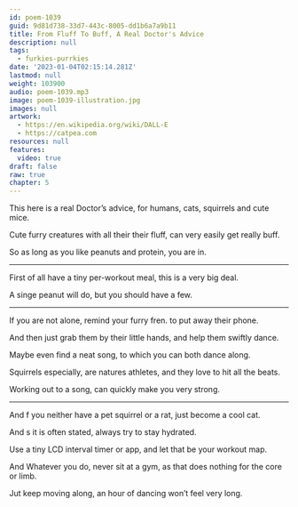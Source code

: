 ```yaml
---
id: poem-1039
guid: 9d81d738-33d7-443c-8005-dd1b6a7a9b11
title: From Fluff To Buff, A Real Doctor's Advice
description: null
tags:
  - furkies-purrkies
date: '2023-01-04T02:15:14.281Z'
lastmod: null
weight: 103900
audio: poem-1039.mp3
image: poem-1039-illustration.jpg
images: null
artwork:
  - https://en.wikipedia.org/wiki/DALL-E
  - https://catpea.com
resources: null
features:
  video: true
draft: false
raw: true
chapter: 5
---
```


This here is a real Doctor’s advice,
for humans, cats, squirrels and cute mice.

Cute furry creatures with all their their fluff,
can very easily get really buff.

So as long as you like peanuts and protein,
you are in.

---

First of all have a tiny per-workout meal,
this is a very big deal.

A singe peanut will do,
but you should have a few.

---

If you are not alone,
remind your furry fren. to put away their phone.

And then just grab them by their little hands,
and help them swiftly dance.

Maybe even find a neat song,
to which you can both dance along.

Squirrels especially, are natures athletes,
and they love to hit all the beats.

Working out to a song,
can quickly make you very strong.

---

And f you neither have a pet squirrel or a rat,
just become a cool cat.

And s it is often stated,
always try to stay hydrated.

Use a tiny LCD interval timer or app,
and let that be your workout map.

And Whatever you do, never sit at a gym,
as that does nothing for the core or limb.

Jut keep moving along,
an hour of dancing won’t feel very long.
